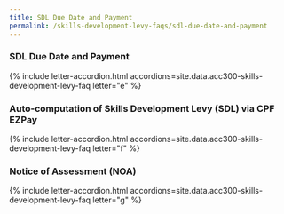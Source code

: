 ```yaml
---
title: SDL Due Date and Payment
permalink: /skills-development-levy-faqs/sdl-due-date-and-payment
---
```


### SDL Due Date and Payment

{% include letter-accordion.html accordions=site.data.acc300-skills-development-levy-faq letter="e" %}

### Auto-computation of Skills Development Levy (SDL) via CPF EZPay

{% include letter-accordion.html accordions=site.data.acc300-skills-development-levy-faq letter="f" %}

### Notice of Assessment (NOA)

{% include letter-accordion.html accordions=site.data.acc300-skills-development-levy-faq letter="g" %}